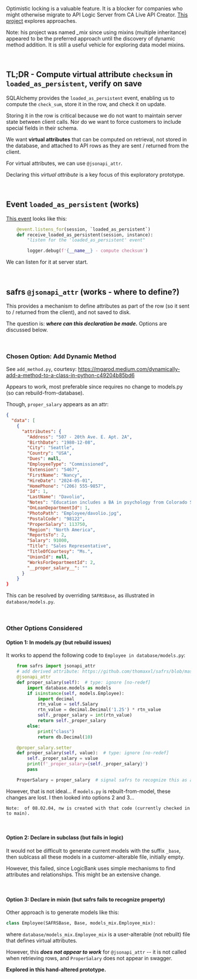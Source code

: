 Optimistic locking is a valuable feature.  It is a blocker for companies who might otherwise migrate to API Logic Server from CA Live API Creator.  [This project](https://github.com/valhuber/opt_locking_mix) explores approaches. 

Note: his project was named *_mix* since using mixins (multiple inheritance) appeared to be the preferred approach until the discovery of dynamic method addition.  It is still a useful vehicle for exploring data model mixins.

&nbsp;

## TL;DR - Compute virtual attribute `checksum` in `loaded_as_persistent`, verify on save

SQLAlchemy provides the `loaded_as_persistent` event, enabling us to compute the `check_sum`, store it in the row, and check it on update.

Storing it in the row is critical because we do not want to maintain server state between client calls.  Nor do we want to force customers to include special fields in their schema.

We want **virtual attributes** that can be computed on retrieval, not stored in the database, and attached to API rows as they are sent / returned from the client.

For virtual attributes, we can use `@jsonapi_attr`.

Declaring this *virtual attribute* is a key focus of this exploratory prototype.

&nbsp;

## Event `loaded_as_persistent` (works)

[This event](https://docs.sqlalchemy.org/en/20/orm/events.html#sqlalchemy.orm.SessionEvents.loaded_as_persistent) looks like this:

```python
    @event.listens_for(session, `loaded_as_persistent`)
    def receive_loaded_as_persistent(session, instance):
        "listen for the 'loaded_as_persistent' event"

        logger.debug(f'{__name__} - compute checksum')
```

We can listen for it at server start.

&nbsp;

## safrs `@jsonapi_attr` (works - where to define?)

This provides a mechanism to define attributes as part of the row (so it sent to / returned from the client), and not saved to disk.  

The question is: ***where can this declaration be made.***  Options are discussed below.

&nbsp;

### Chosen Option: Add Dynamic Method

See `add_method.py`, courtesy: https://mgarod.medium.com/dynamically-add-a-method-to-a-class-in-python-c49204b85bd6

Appears to work, most preferable since requires no change to models.py (so can rebuild-from-database).

Though, `proper_salary` appears as an attr:

```json
{
  "data": [
    {
      "attributes": {
        "Address": "507 - 20th Ave. E. Apt. 2A",
        "BirthDate": "1980-12-08",
        "City": "Seattle",
        "Country": "USA",
        "Dues": null,
        "EmployeeType": "Commissioned",
        "Extension": "5467",
        "FirstName": "Nancy",
        "HireDate": "2024-05-01",
        "HomePhone": "(206) 555-9857",
        "Id": 1,
        "LastName": "Davolio",
        "Notes": "Education includes a BA in psychology from Colorado State University in 1970.  She also completed 'The Art of the Cold Call.'  Nancy is a member of Toastmasters International.",
        "OnLoanDepartmentId": 1,
        "PhotoPath": "Employee/davolio.jpg",
        "PostalCode": "98122",
        "ProperSalary": 113750,
        "Region": "North America",
        "ReportsTo": 2,
        "Salary": 91000,
        "Title": "Sales Representative",
        "TitleOfCourtesy": "Ms.",
        "UnionId": null,
        "WorksForDepartmentId": 2,
        "__proper_salary__": ""
      }
    }
}
```

This can be resolved by overriding `SAFRSBase`, as illustrated in `database/models.py`.

&nbsp;

### Other Options Considered

#### Option 1: In models.py (but rebuild issues)

It works to append the following code to `Employee in database/models.py`:

```python
    from safrs import jsonapi_attr
    # add derived attribute: https://github.com/thomaxxl/safrs/blob/master/examples/demo_pythonanywhere_com.py
    @jsonapi_attr
    def proper_salary(self):  # type: ignore [no-redef]
        import database.models as models
        if isinstance(self, models.Employee):
            import decimal
            rtn_value = self.Salary
            rtn_value = decimal.Decimal('1.25') * rtn_value
            self._proper_salary = int(rtn_value)
            return self._proper_salary
        else:
            print("class")
            return db.Decimal(10)

    @proper_salary.setter
    def proper_salary(self, value):  # type: ignore [no-redef]
        self._proper_salary = value
        print(f'_proper_salary={self._proper_salary}')
        pass

    ProperSalary = proper_salary  # signal safrs to recognize this as api-visible property
```

However, that is not ideal... if `models.py` is rebuilt-from-model, these changes are lost.  I then looked into options 2 and 3...


    Note:  of 08.02.04, nw is created with that code (currently checked in to main).

&nbsp;

#### Option 2: Declare in subclass (but fails in logic)

It would not be difficult to generate current models with the suffix `_base`, then sublcass all these models in a customer-alterable file, initially empty.  

However, this failed, since LogicBank uses simple mechanisms to find attributes and relationships.  This might be an extensive change.

&nbsp;

#### Option 3: Declare in mixin (but safrs fails to recognize property)

Other approach is to generate models like this:

```python
class Employee(SAFRSBase, Base, models_mix.Employee_mix):
```

where `database/models_mix.Employee_mix` is a user-alterable (not rebuilt) file that defines virtual attributes.  

However, this ***does not appear to work*** for `@jsonapi_attr` -- it is not called when retrieving rows, and `ProperSalary` does not appear in swagger.

**Explored in this hand-altered prototype.**
